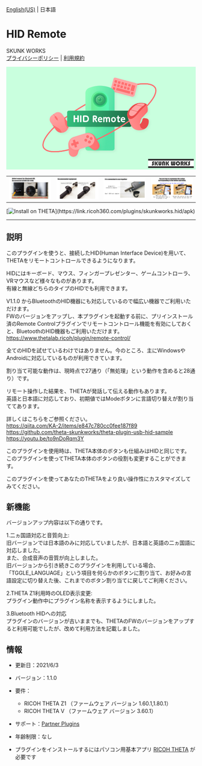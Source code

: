 [English(US)](README.md) | 日本語

# HID Remote
SKUNK WORKS  
[プライバシーポリシー](../../README.ja.md#%E3%83%97%E3%83%A9%E3%82%A4%E3%83%90%E3%82%B7%E3%83%BC%E3%83%9D%E3%83%AA%E3%82%B7%E3%83%BC) | [利用規約](../../README.ja.md#%E5%88%A9%E7%94%A8%E8%A6%8F%E7%B4%84)

<div align="center">
 <img src="1.png">
 <table>
  <tr>
   <td><img src="2.png"></td>
   <td><img src="3.png"></td>
   <td><img src="4.png"></td>
   <td><img src="5.png"></td>
  </tr>
 </table>
</div>

[![Install on THETA](https://assets.ricoh360.com/image/upload/v1/front/theta/install-button.svg?)](https://link.ricoh360.com/plugins/skunkworks.hid/apk)

***

## 説明
このプラグインを使うと、接続したHID(Human Interface Device)を用いて、THETAをリモートコントロールできるようになります。  
  
HIDにはキーボード、マウス、フィンガープレゼンター、ゲームコントローラ、VRマウスなど様々なものがあります。  
有線と無線どちらのタイプのHIDでも利用できます。  
  
V1.1.0 からBluetoothのHID機器にも対応しているので幅広い機器でご利用いただけます。  
FWのバージョンをアップし、本プラグインを起動する前に、プリインストール済のRemote Controlプラグインでリモートコントロール機能を有効にしておくと、BluetoothのHID機器もご利用いただけます。  
https://www.thetalab.ricoh/plugin/remote-control/  
  
全てのHIDを試せているわけではありません。今のところ、主にWindowsやAndroidに対応しているものが利用できています。  
  

割り当て可能な動作は、現時点で27通り（「無処理」という動作を含めると28通り）です。  
  
リモート操作した結果を、THETAが発話して伝える動作もあります。  
英語と日本語に対応しており、初期値ではModeボタンに言語切り替えが割り当ててあります。  
  
詳しくはこちらをご参照ください。  
https://qiita.com/KA-2/items/e847c780cc0fee187f89  
https://github.com/theta-skunkworks/theta-plugin-usb-hid-sample  
https://youtu.be/to9nDoRqm3Y  
  
このプラグインを使用時は、THETA本体のボタンも仕組みはHIDと同じです。  
このプラグインを使ってTHETA本体のボタンの役割も変更することができます。  
  
このプラグインを使ってあなたのTHETAをより良い操作性にカスタマイズしてみてください。  
  
## 新機能
バージョンアップ内容は以下の通りです。  
  
1.二ヵ国語対応と音質向上:  
旧バージョンでは日本語のみに対応していましたが、日本語と英語の二ヵ国語に対応しました。  
また、合成音声の音質が向上しました。  
旧バージョンから引き続きこのプラグインを利用している場合、「TGGLE_LANGUAGE」という項目を何らかのボタンに割り当て、お好みの言語設定に切り替えた後、これまでのボタン割り当てに戻してご利用ください。  

2.THETA Z1利用時のOLED表示変更:  
プラグイン動作中にプラグイン名称を表示するようにしました。  

3.Bluetooth HIDへの対応  
プラグインのバージョンが古いままでも、THETAのFWのバージョンをアップすると利用可能でしたが、改めて利用方法を記載しました。  
  
## 情報
  * 更新日：2021/6/3
  * バージョン：1.1.0
  * 要件：
    * RICOH THETA Z1 （ファームウェア バージョン 1.60.1,1.80.1）
    * RICOH THETA V （ファームウェア バージョン 3.60.1）
  * サポート：[Partner Plugins](https://github.com/theta-skunkworks/theta-plugin-usb-hid-sample)
  * 年齢制限：なし

* プラグインをインストールするにはパソコン用基本アプリ [RICOH THETA](https://theta360.com/ja/about/application/pc.html#app-detail-01) が必要です

